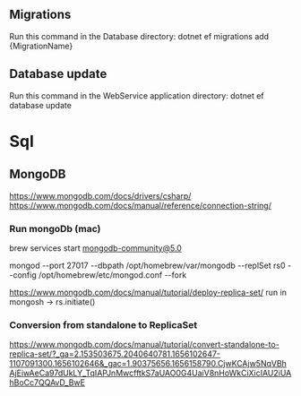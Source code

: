 ## Migrations

Run this command in the Database directory: dotnet ef migrations add {MigrationName}

## Database update

Run this command in the WebService application directory:
dotnet ef database update

# Sql

## MongoDB

https://www.mongodb.com/docs/drivers/csharp/
https://www.mongodb.com/docs/manual/reference/connection-string/

### Run mongoDb (mac)

brew services start mongodb-community@5.0

mongod --port 27017 --dbpath /opt/homebrew/var/mongodb --replSet rs0 --config /opt/homebrew/etc/mongod.conf --fork

https://www.mongodb.com/docs/manual/tutorial/deploy-replica-set/
run in mongosh -> rs.initiate()

### Conversion from standalone to ReplicaSet

https://www.mongodb.com/docs/manual/tutorial/convert-standalone-to-replica-set/?_ga=2.153503675.2040640781.1656102647-1107091300.1656102646&_gac=1.90375656.1656158790.CjwKCAjw5NqVBhAjEiwAeCa97dUkLY_TqIAPJnMwcfftkS7aUAO0G4UaiV8nHoWkCiXicIAU2iUAhBoCc7QQAvD_BwE